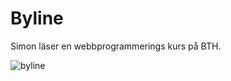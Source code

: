 Byline
=============
Simon läser en webbprogrammerings
kurs på BTH.

<img class="byline" src="image/byline.png?width=100" alt="byline">
